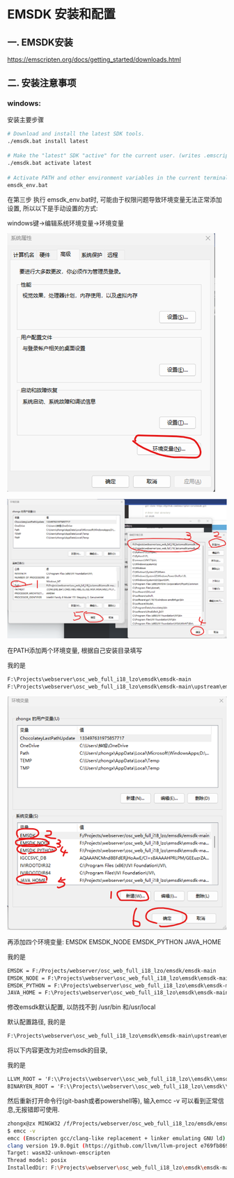 # EMSDK 安装和配置

## 一. EMSDK安装

https://emscripten.org/docs/getting_started/downloads.html

## 二. 安装注意事项

### windows:

安装主要步骤

```sh
# Download and install the latest SDK tools.
./emsdk.bat install latest

# Make the "latest" SDK "active" for the current user. (writes .emscripten file)
./emsdk.bat activate latest

# Activate PATH and other environment variables in the current terminal
emsdk_env.bat
```

在第三步 执行 emsdk_env.bat时, 可能由于权限问题导致环境变量无法正常添加设置, 所以以下是手动设置的方式:

windows键->编辑系统环境变量->环境变量

![image-20240222112534120](emsdk安装配置.assets/image-20240222112534120.png)

![image-20240222112633732](emsdk安装配置.assets/image-20240222112633732.png)

在PATH添加两个环境变量, 根据自己安装目录填写

我的是

```txt
F:\Projects\webserver\osc_web_full_i18_lzo\emsdk\emsdk-main
F:\Projects\webserver\osc_web_full_i18_lzo\emsdk\emsdk-main\upstream\emscripten
```

![image-20240222112814222](emsdk安装配置.assets/image-20240222112814222.png)

再添加四个环境变量: EMSDK EMSDK_NODE EMSDK_PYTHON JAVA_HOME

我的是

```txt
EMSDK = F:/Projects/webserver/osc_web_full_i18_lzo/emsdk/emsdk-main
EMSDK_NODE = F:\Projects\webserver\osc_web_full_i18_lzo\emsdk\emsdk-main\node\16.20.0_64bit\bin\node.exe
EMSDK_PYTHON = F:\Projects\webserver\osc_web_full_i18_lzo\emsdk\emsdk-main\python\3.9.2-nuget_64bit\python.exe
JAVA_HOME = F:\Projects\webserver\osc_web_full_i18_lzo\emsdk\emsdk-main\java\8.152_64bit
```

修改emsdk默认配置, 以防找不到 /usr/bin 和/usr/local

默认配置路径, 我的是 

```txt
F:\Projects\webserver\osc_web_full_i18_lzo\emsdk\emsdk-main\upstream\emscripten\.emscripten
```

将以下内容更改为对应emsdk的目录,

我的是

```txt
LLVM_ROOT = 'F:\\Projects\\webserver\\osc_web_full_i18_lzo\\emsdk\\emsdk-main\\upstream\\bin' # directory
BINARYEN_ROOT = 'F:\\Projects\\webserver\\osc_web_full_i18_lzo\\emsdk\\emsdk-main\\upstream' # directory
```

然后重新打开命令行(git-bash或者powershell等), 输入emcc -v 可以看到正常信息,无报错即可使用.

```sh
zhongx@zx MINGW32 /f/Projects/webserver/osc_web_full_i18_lzo/emsdk/emsdk-main/upstream/emscripten
$ emcc -v
emcc (Emscripten gcc/clang-like replacement + linker emulating GNU ld) 3.1.54 (a95c44ee924d02fa1498f846595485d27c31daa8)
clang version 19.0.0git (https://github.com/llvm/llvm-project e769fb8699e3fa8e40623764f7713bfc783b0330)
Target: wasm32-unknown-emscripten
Thread model: posix
InstalledDir: F:\Projects\webserver\osc_web_full_i18_lzo\emsdk\emsdk-main\upstream\bin

```

